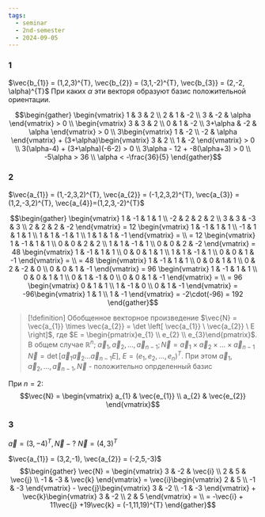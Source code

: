 ```yaml
---
tags:
  - seminar
  - 2nd-semester
  - 2024-09-05
---
```

### 1

$\vec{b_{1}} = (1,2,3)^{T}, \vec{b_{2}} = (3,1,-2)^{T}, \vec{b_{3}} = (2,-2, \alpha)^{T}$
При каких $\alpha$ эти векторя образуют базис положительной ориентации.

$$\begin{gather}
\begin{vmatrix}
1 & 3 & 2 \\
2 & 1 & -2 \\
3 & -2 & \alpha
\end{vmatrix} > 0 \\
\begin{vmatrix}
3 & 3 & 2 \\
0 & 1 & -2 \\
3+\alpha & -2 & \alpha
\end{vmatrix} > 0 \\
3\begin{vmatrix}
1 & -2 \\
-2 & \alpha
\end{vmatrix} + (3+\alpha)\begin{vmatrix}
3 & 2 \\
1 & -2
\end{vmatrix} > 0 \\ 
3(\alpha-4) + (3+\alpha)(-6-2) > 0 \\
3\alpha - 12 + -8(\alpha+3) > 0 \\
-5\alpha > 36 \\
\alpha < -\frac{36}{5}
\end{gather}$$

### 2

$\vec{a_{1}} = (1,-2,3,2)^{T}, \vec{a_{2}} = (-1,2,3,2)^{T}, \vec{a_{3}} = (1,2,-3,2)^{T}, \vec{a_{4}}=(1,2,3,-2)^{T}$

$$\begin{gather}
\begin{vmatrix}
1 & -1 & 1 & 1 \\
-2 & 2 & 2 & 2 \\
3 & 3 & -3 & 3 \\
2 & 2 & 2 & -2
\end{vmatrix} = 12 \begin{vmatrix}
1 & -1 & 1 & 1 \\
-1 & 1 & 1 & 1 \\
1 & 1 & -1 & 1 \\
1 & 1 & 1 & -1
\end{vmatrix} = \\
= 12 \begin{vmatrix}
1 & -1 & 1 & 1 \\
0 & 0 & 2 & 2 \\
1 & 1 & -1 & 1 \\
0 & 0 & 2 & -2
\end{vmatrix} = 48 \begin{vmatrix}
1 & -1 & 1 & 1 \\
0 & 0 & 1 & 1 \\
1 & 1 & -1 & 1 \\
0 & 0 & 1 & -1
\end{vmatrix} = \\
= 48 \begin{vmatrix}
1 & -1 & 1 & 1 \\
0 & 0 & 1 & 1 \\
0 & 2 & -2 & 0 \\
0 & 0 & 1 & -1
\end{vmatrix} = 96 \begin{vmatrix}
1 & -1 & 1 & 1 \\
0 & 0 & 1 & 1 \\
0 & 1 & -1 & 0 \\
0 & 0 & 1 & -1
\end{vmatrix} = \\
= 96 \begin{vmatrix}
0 & 1 & 1 \\
1 & -1 & 0 \\
0 & 1 & -1
\end{vmatrix} = -96\begin{vmatrix}
1 & 1 \\
1 & -1
\end{vmatrix} = -2\cdot(-96) = 192
\end{gather}$$

> [!definition] Обобщенное векторное произведение
> $\vec{N} = \vec{a_{1}} \times \vec{a_{2}} = \det \left[ \vec{a_{1}} \ \vec{a_{2}} \ E \right]$, где $E = \begin{pmatrix}e_{1} \\ e_{2} \\ e_{3}\end{pmatrix}$.
> В общем случае $\mathbb{R}^{n}; \ \vec{a}_{1}, \vec{a}_{2}, \dots, \vec{a}_{n-1}; \vec{N} = \vec{a}_{1} \times \vec{a}_{2} \times \dots \times \vec{a}_{n-1}$
> $\vec{N} = \det \left[ \vec{a}_{1} \vec{a}_{2} \dots \vec{a}_{n-1} E \right]$, $E = (e_{1},e_{2},\dots,e_{n})^{T}$. 
> При этом $\vec{a}_{1}, \vec{a}_{2}, \dots, \vec{a}_{n-1}, \vec{N}$ - положительно опрделенный базис

При $n = 2$:
$$\vec{N} = \begin{vmatrix}
a_{1} & \vec{e_{1}} \\
a_{2} & \vec{e_{2}}
\end{vmatrix}$$

### 3

$\vec{a} = (3, -4)^{T}, \vec{N} - ?$
$\vec{N} = (4, 3)^{T}$

$\vec{a_{1}} = (3,2,-1), \vec{a_{2}} = (-2,5,-3)$
$$\begin{gather}
\vec{N} = \begin{vmatrix}
3 & -2 & \vec{i} \\
2 & 5 & \vec{j} \\
-1 & -3 & \vec{k}
\end{vmatrix} = \vec{i}\begin{vmatrix}
2 & 5 \\
-1 & -3
\end{vmatrix} - \vec{j}\begin{vmatrix}
3 & -2 \\
-1 & -3
\end{vmatrix} + \vec{k}\begin{vmatrix}
3 & -2 \\
2 & 5
\end{vmatrix} = \\
= -\vec{i} + 11\vec{j} +19\vec{k} = (-1,11,19)^{T}
\end{gather}$$